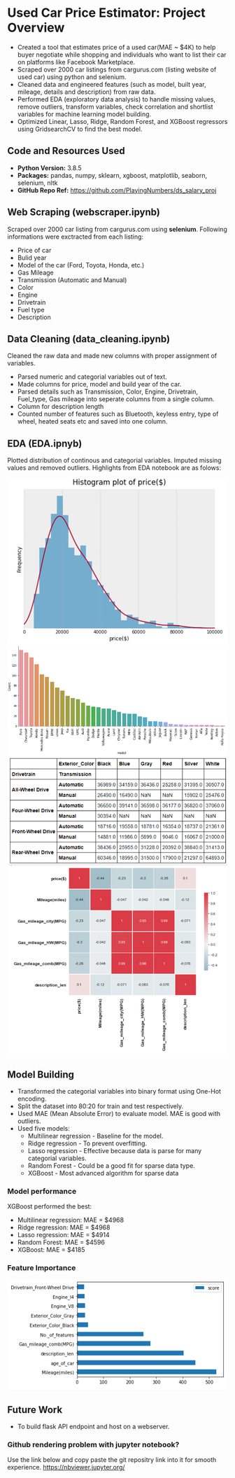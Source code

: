 # Used Car Price Estimator: Project Overview
* Created a tool that estimates price of a used car(MAE ~ $4K) to help buyer negotiate while shopping and individuals who want to list their car on platforms like Facebook Marketplace.
* Scraped over 2000 car listings from cargurus.com (listing website of used car) using python and selenium.
* Cleaned data and engineered features (such as model, built year, mileage, details and description) from raw data.
* Performed EDA (exploratory data analysis) to handle missing values, remove outliers, transform variables, check correlation and shortlist variables for machine learning model building.
* Optimized Linear, Lasso, Ridge, Random Forest, and XGBoost regressors using GridsearchCV to find the best model.

## Code and Resources Used
* **Python Version:** 3.8.5
* **Packages:** pandas, numpy, sklearn, xgboost, matplotlib, seaborn, selenium, nltk
* **GitHub Repo Ref:** https://github.com/PlayingNumbers/ds_salary_proj

## Web Scraping (webscraper.ipynb)
Scraped over 2000 car listing from cargurus.com using **selenium**. Following informations were exctracted from each listing:
* Price of car
* Bulid year
* Model of the car (Ford, Toyota, Honda, etc.)
* Gas Mileage
* Transmission (Automatic and Manual)
* Color
* Engine
* Drivetrain
* Fuel type
* Description

## Data Cleaning (data_cleaning.ipynb)
Cleaned the raw data and made new columns with proper assignment of variables.
* Parsed numeric and categorial variables out of text.
* Made columns for price, model and build year of the car.
* Parsed details such as Transmission, Color, Engine, Drivetrain, Fuel_type, Gas mileage into seperate columns from a single column.
* Column for description length
* Counted number of features such as Bluetooth, keyless entry, type of wheel, heated seats etc and saved into one column.

## EDA (EDA.ipnyb)
Plotted distribution of continous and categorial variables. Imputed missing values and removed outliers. Highlights from EDA notebook are as folows:

![alt text](https://github.com/Ajay-rai/used_car_price_predictor/blob/master/images/price_histogram.PNG)
![alt text](https://github.com/Ajay-rai/used_car_price_predictor/blob/master/images/model_dist.PNG)
![alt text](https://github.com/Ajay-rai/used_car_price_predictor/blob/master/images/pivot.PNG)
![alt text](https://github.com/Ajay-rai/used_car_price_predictor/blob/master/images/correlation.PNG)

## Model Building
* Transformed the categorial variables into binary format using One-Hot encoding.
* Split the dataset into 80:20 for train and test respectively.
* Used MAE (Mean Absolute Error) to evaluate model. MAE is good with outliers.
* Used five models:
  * Multilinear regression - Baseline for the model.
  * Ridge regression - To prevent overfitting.
  * Lasso regression - Effective because data is parse for many categorial variables.
  * Random Forest - Could be a good fit for sparse data type.
  * XGBoost - Most advanced algorithm for sparse data

### Model performance
XGBoost performed the best:
  * Multilinear regression: MAE = $4968
  * Ridge regression: MAE = $4968
  * Lasso regression: MAE = $4914
  * Random Forest: MAE = $4596
  * XGBoost: MAE = $4185

### Feature Importance
![alt text](https://github.com/Ajay-rai/used_car_price_predictor/blob/master/images/feature.PNG)

## Future Work
* To build flask API endpoint and host on a webserver. 

### Github rendering problem with jupyter notebook? 
Use the link below and copy paste the git repositry link into it for smooth experience.
https://nbviewer.jupyter.org/

